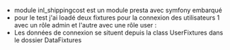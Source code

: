 - module inl_shippingcost est un module presta avec symfony embarqué
- pour le test j'ai loadé deux fixtures pour la connexion des utilisateurs 1 avec un rôle admin et l'autre avec une rôle user :
- Les données de connexion se situent depuis la class UserFixtures dans le dossier DataFixtures
